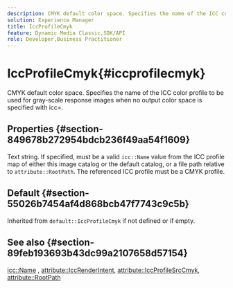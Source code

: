 ```yaml
---
description: CMYK default color space. Specifies the name of the ICC color profile to be used for gray-scale response images when no output color space is specified with icc=.
solution: Experience Manager
title: IccProfileCmyk
feature: Dynamic Media Classic,SDK/API
role: Developer,Business Practitioner
---
```


# IccProfileCmyk{#iccprofilecmyk}

CMYK default color space. Specifies the name of the ICC color profile to be used for gray-scale response images when no output color space is specified with icc=.

## Properties {#section-849678b272954bdcb236f49aa54f1609}

Text string. If specified, must be a valid `icc::Name` value from the ICC profile map of either this image catalog or the default catalog, or a file path relative to `attribute::RootPath`. The referenced ICC profile must be a CMYK profile.

## Default {#section-55026b7454af4d868bcb47f7743c9c5b}

Inherited from `default::IccProfileCmyk` if not defined or if empty.

## See also {#section-89feb193693b43dc99a2107658d57154}

[icc::Name](../../../../../ir-api/material-cat/image-rendering-api-ref/c-ir-material-catalog/c-ir-icc-profile-map-reference/r-ir-name-icc.md#reference-7a293ede360e433782575f8f6a562ac2) , [attribute::IccRenderIntent](../../../../../ir-api/material-cat/image-rendering-api-ref/c-ir-material-catalog/c-ir-attributes-reference/r-ir-iccrenderintent.md#reference-3b80b7a4c25545a593c5076f318b5c40), [attribute::IccProfileSrcCmyk](../../../../../ir-api/material-cat/image-rendering-api-ref/c-ir-material-catalog/c-ir-attributes-reference/r-ir-iccprofilesrccmyk.md#reference-0256cae955404ebc92d5d0d1fa095ea2), [attribute::RootPath](../../../../../ir-api/material-cat/image-rendering-api-ref/c-ir-material-catalog/c-ir-attributes-reference/r-ir-rootpath.md#reference-a4d7c96b62e14fcbad1740c702f160f3) 

